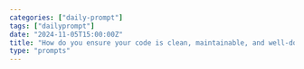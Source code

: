 ```yaml
---
categories: ["daily-prompt"]
tags: ["dailyprompt"]
date: "2024-11-05T15:00:00Z"
title: "How do you ensure your code is clean, maintainable, and well-documented?"
type: "prompts"
---
```

